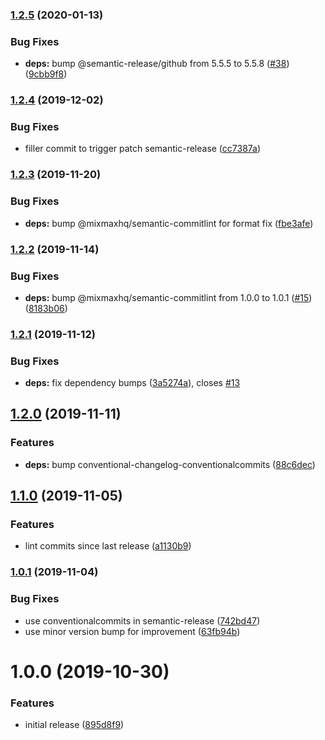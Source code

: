 ### [1.2.5](https://github.com/mixmaxhq/semantic-release-config/compare/v1.2.4...v1.2.5) (2020-01-13)


### Bug Fixes

* **deps:** bump @semantic-release/github from 5.5.5 to 5.5.8 ([#38](https://github.com/mixmaxhq/semantic-release-config/issues/38)) ([9cbb9f8](https://github.com/mixmaxhq/semantic-release-config/commit/9cbb9f834dcb08785e13f34b974ccac78fe581b1))

### [1.2.4](https://github.com/mixmaxhq/semantic-release-config/compare/v1.2.3...v1.2.4) (2019-12-02)


### Bug Fixes

* filler commit to trigger patch semantic-release ([cc7387a](https://github.com/mixmaxhq/semantic-release-config/commit/cc7387afa99353b4b63c060785acd7fbf922f8de))

### [1.2.3](https://github.com/mixmaxhq/semantic-release-config/compare/v1.2.2...v1.2.3) (2019-11-20)


### Bug Fixes

* **deps:** bump @mixmaxhq/semantic-commitlint for format fix ([fbe3afe](https://github.com/mixmaxhq/semantic-release-config/commit/fbe3afe52b668fcb09d6c02e949407d080351c1c))

### [1.2.2](https://github.com/mixmaxhq/semantic-release-config/compare/v1.2.1...v1.2.2) (2019-11-14)


### Bug Fixes

* **deps:** bump @mixmaxhq/semantic-commitlint from 1.0.0 to 1.0.1 ([#15](https://github.com/mixmaxhq/semantic-release-config/issues/15)) ([8183b06](https://github.com/mixmaxhq/semantic-release-config/commit/8183b06d3f4b0c6ce0c4cb4c6684c02f710ce561))

### [1.2.1](https://github.com/mixmaxhq/semantic-release-config/compare/v1.2.0...v1.2.1) (2019-11-12)


### Bug Fixes

* **deps:** fix dependency bumps ([3a5274a](https://github.com/mixmaxhq/semantic-release-config/commit/3a5274ad72dadd38dee4b6c45249a6a14acb392f)), closes [#13](https://github.com/mixmaxhq/semantic-release-config/issues/13)

## [1.2.0](https://github.com/mixmaxhq/semantic-release-config/compare/v1.1.0...v1.2.0) (2019-11-11)


### Features

* **deps:** bump conventional-changelog-conventionalcommits ([88c6dec](https://github.com/mixmaxhq/semantic-release-config/commit/88c6dec45573bae1f50d523b6d404472f489805d))

## [1.1.0](https://github.com/mixmaxhq/semantic-release-config/compare/v1.0.1...v1.1.0) (2019-11-05)


### Features

* lint commits since last release ([a1130b9](https://github.com/mixmaxhq/semantic-release-config/commit/a1130b937f883599aa44588e25504ef667365d71))

### [1.0.1](https://github.com/mixmaxhq/semantic-release-config/compare/v1.0.0...v1.0.1) (2019-11-04)


### Bug Fixes

* use conventionalcommits in semantic-release ([742bd47](https://github.com/mixmaxhq/semantic-release-config/commit/742bd478d5d3c0f37d3b4020448cd58f871b3a77))
* use minor version bump for improvement ([63fb94b](https://github.com/mixmaxhq/semantic-release-config/commit/63fb94b309594d8ba3a9fdb080df47b5bf470ebf))

# 1.0.0 (2019-10-30)


### Features

* initial release ([895d8f9](https://github.com/mixmaxhq/semantic-release-config/commit/895d8f98b56b3f7c4c7330320a3d82eb536310d5))
